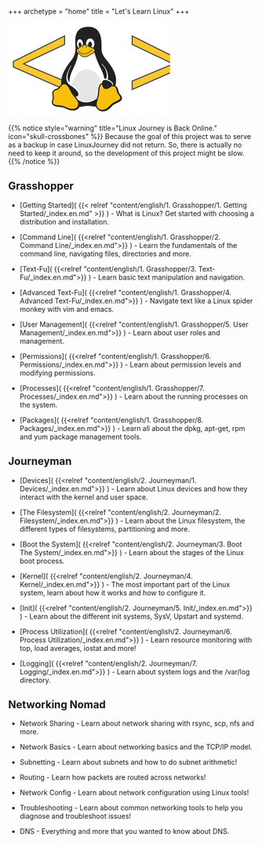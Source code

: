 +++
archetype = "home"
title = "Let's Learn Linux"
+++

![Test](Logo.svg)

{{% notice style="warning" title="Linux Journey is Back Online." icon="skull-crossbones" %}}
Because the goal of this project was to serve as a backup in case LinuxJourney did not return. So, there is actually no need to keep it around, so the development of this project might be slow.
{{% /notice %}}


## Grasshopper

* [Getting Started]( {{< relref "content/english/1. Grasshopper/1. Getting Started/_index.en.md" >}} ) - What is Linux? Get started with choosing a distribution and installation.

* [Command Line]( {{<relref "content/english/1. Grasshopper/2. Command Line/_index.en.md">}} ) - Learn the fundamentals of the command line, navigating files, directories and more.

* [Text-Fu]( {{<relref "content/english/1. Grasshopper/3. Text-Fu/_index.en.md">}} ) - Learn basic text manipulation and navigation.

* [Advanced Text-Fu]( {{<relref "content/english/1. Grasshopper/4. Advanced Text-Fu/_index.en.md">}} ) - Navigate text like a Linux spider monkey with vim and emacs.

* [User Management]( {{<relref "content/english/1. Grasshopper/5. User Management/_index.en.md">}} ) - Learn about user roles and management.

* [Permissions]( {{<relref "content/english/1. Grasshopper/6. Permissions/_index.en.md">}} ) - Learn about permission levels and modifying permissions.

* [Processes]( {{<relref "content/english/1. Grasshopper/7. Processes/_index.en.md">}} ) - Learn about the running processes on the system.

* [Packages]( {{<relref "content/english/1. Grasshopper/8. Packages/_index.en.md">}} ) - Learn all about the dpkg, apt-get, rpm and yum package management tools.

## Journeyman

* [Devices]( {{<relref "content/english/2. Journeyman/1. Devices/_index.en.md">}} ) - Learn about Linux devices and how they interact with the kernel and user space.

* [The Filesystem]( {{<relref "content/english/2. Journeyman/2. Filesystem/_index.en.md">}} ) - Learn about the Linux filesystem, the different types of filesystems, partitioning and more.

* [Boot the System]( {{<relref "content/english/2. Journeyman/3. Boot The System/_index.en.md">}} )  - Learn about the stages of the Linux boot process.

* [Kernel]( {{<relref "content/english/2. Journeyman/4. Kernel/_index.en.md">}} )  - The most important part of the Linux system, learn about how it works and how to configure it.

* [Init]( {{<relref "content/english/2. Journeyman/5. Init/_index.en.md">}} )  - Learn about the different init systems, SysV, Upstart and systemd.

* [Process Utilization]( {{<relref "content/english/2. Journeyman/6. Process Utilization/_index.en.md">}} ) - Learn resource monitoring with top, load averages, iostat and more!

* [Logging]( {{<relref "content/english/2. Journeyman/7. Logging/_index.en.md">}} ) - Learn about system logs and the /var/log directory.

## Networking Nomad

* Network Sharing - Learn about network sharing with rsync, scp, nfs and more.

* Network Basics - Learn about networking basics and the TCP/IP model.

* Subnetting - Learn about subnets and how to do subnet arithmetic!

* Routing - Learn how packets are routed across networks!

* Network Config - Learn about network configuration using Linux tools!

* Troubleshooting - Learn about common networking tools to help you diagnose and troubleshoot issues!

* DNS - Everything and more that you wanted to know about DNS.

